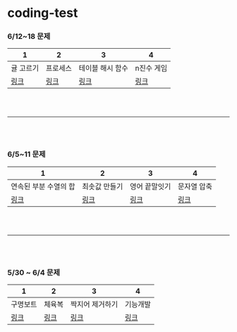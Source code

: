# coding-test

### 6/12~18 문제
| 1 | 2 | 3 | 4 |
|------|------|------|------|
| 귤 고르기 | 프로세스 | 테이블 해시 함수 | n진수 게임 |
| [링크](https://school.programmers.co.kr/learn/courses/30/lessons/138476) | [링크](https://school.programmers.co.kr/learn/courses/30/lessons/42587) | [링크](https://school.programmers.co.kr/learn/courses/30/lessons/147354) | [링크](https://school.programmers.co.kr/learn/courses/30/lessons/17687) |

<br><br>
***
<br></br>
### 6/5~11 문제
| 1 | 2 | 3 | 4 |
|------|------|------|------|
| 연속된 부분 수열의 합 | 최솟값 만들기 | 영어 끝말잇기 | 문자열 압축 |
| [링크](https://school.programmers.co.kr/learn/courses/30/lessons/178870) | [링크](https://school.programmers.co.kr/learn/courses/30/lessons/12941) | [링크](https://school.programmers.co.kr/learn/courses/30/lessons/12981) | [링크](https://school.programmers.co.kr/learn/courses/30/lessons/60057) |

<br></br>
***
<br></br>
### 5/30 ~ 6/4 문제
| 1 | 2 | 3 | 4 |
|------|------|------|------|
| 구명보트 | 체육복 | 짝지어 제거하기 | 기능개발 |
| [링크](https://school.programmers.co.kr/learn/courses/30/lessons/42885) | [링크](https://school.programmers.co.kr/learn/courses/30/lessons/42862) | [링크](https://school.programmers.co.kr/learn/courses/30/lessons/12973) | [링크](https://school.programmers.co.kr/learn/courses/30/lessons/42586) |




